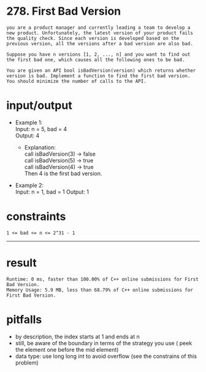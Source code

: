 # 278. First Bad Version
    you are a product manager and currently leading a team to develop a new product. Unfortunately, the latest version of your product fails the quality check. Since each version is developed based on the previous version, all the versions after a bad version are also bad.
  
    Suppose you have n versions [1, 2, ..., n] and you want to find out the first bad one, which causes all the following ones to be bad.
  
    You are given an API bool isBadVersion(version) which returns whether version is bad. Implement a function to find the first bad version. You should minimize the number of calls to the API.

# input/output
- Example 1:  
    Input: n = 5, bad = 4  
    Output: 4  
    - Explanation:  
        call isBadVersion(3) -> false  
        call isBadVersion(5) -> true  
        call isBadVersion(4) -> true  
    Then 4 is the first bad version.

- Example 2:  
    Input: n = 1, bad = 1
    Output: 1
   
# constraints
    1 <= bad <= n <= 2^31 - 1  
---
# result
    Runtime: 0 ms, faster than 100.00% of C++ online submissions for First Bad Version.  
    Memory Usage: 5.9 MB, less than 68.79% of C++ online submissions for First Bad Version.
# pitfalls
- by description, the index starts at 1 and ends at n
- still, be aware of the boundary in terms of the strategy you use ( peek the element one before the mid element)
- data type: use long long int to avoid overflow (see the constrains of this problem)
